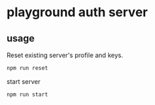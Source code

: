 # playground auth server

## usage

Reset existing server's profile and keys.
```bash
npm run reset
```

start server
```bash
npm run start
```

